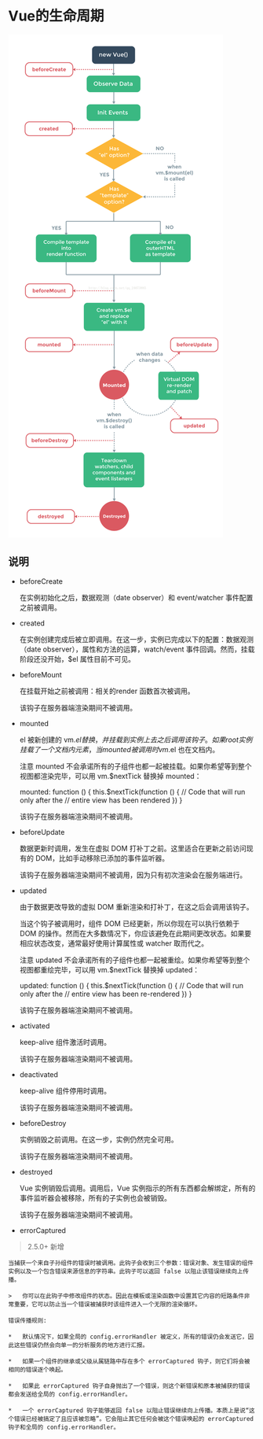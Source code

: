 #   Vue的生命周期

![index](https://raw.githubusercontent.com/esperanza1211/note/master/image/vue%E7%94%9F%E5%91%BD%E5%91%A8%E6%9C%9F.png)

##  说明

*   beforeCreate

    在实例初始化之后，数据观测（date observer）和 event/watcher 事件配置之前被调用。

*   created

    在实例创建完成后被立即调用。在这一步，实例已完成以下的配置：数据观测（date observer），属性和方法的运算，watch/event 事件回调。然而，挂载阶段还没开始，$el 属性目前不可见。

*   beforeMount

    在挂载开始之前被调用：相关的render 函数首次被调用。
    
    该钩子在服务器端渲染期间不被调用。

*   mounted

    el 被新创建的 vm.$el 替换，并挂载到实例上去之后调用该钩子。如果 root 实例挂载了一个文档内元素，当 mounted 被调用时 vm.$el 也在文档内。

    注意 mounted 不会承诺所有的子组件也都一起被挂载。如果你希望等到整个视图都渲染完毕，可以用 vm.$nextTick 替换掉 mounted：

    mounted: function () {
      this.$nextTick(function () {
        // Code that will run only after the
        // entire view has been rendered
      })
    }

    该钩子在服务器端渲染期间不被调用。

*   beforeUpdate

    数据更新时调用，发生在虚拟 DOM 打补丁之前。这里适合在更新之前访问现有的 DOM，比如手动移除已添加的事件监听器。

    该钩子在服务器端渲染期间不被调用，因为只有初次渲染会在服务端进行。

*   updated

    由于数据更改导致的虚拟 DOM 重新渲染和打补丁，在这之后会调用该钩子。

    当这个钩子被调用时，组件 DOM 已经更新，所以你现在可以执行依赖于 DOM 的操作。然而在大多数情况下，你应该避免在此期间更改状态。如果要相应状态改变，通常最好使用计算属性或 watcher 取而代之。

    注意 updated 不会承诺所有的子组件也都一起被重绘。如果你希望等到整个视图都重绘完毕，可以用 vm.$nextTick 替换掉 updated：

    updated: function () {
      this.$nextTick(function () {
        // Code that will run only after the
        // entire view has been re-rendered
      })
    }

    该钩子在服务器端渲染期间不被调用。
    

*   activated

    keep-alive 组件激活时调用。

    该钩子在服务器端渲染期间不被调用。

*   deactivated

    keep-alive 组件停用时调用。

    该钩子在服务器端渲染期间不被调用。

*   beforeDestroy

    实例销毁之前调用。在这一步，实例仍然完全可用。

    该钩子在服务器端渲染期间不被调用。

*   destroyed

    Vue 实例销毁后调用。调用后，Vue 实例指示的所有东西都会解绑定，所有的事件监听器会被移除，所有的子实例也会被销毁。

    该钩子在服务器端渲染期间不被调用。

*   errorCaptured
>   2.5.0+ 新增

    当捕获一个来自子孙组件的错误时被调用。此钩子会收到三个参数：错误对象、发生错误的组件实例以及一个包含错误来源信息的字符串。此钩子可以返回 false 以阻止该错误继续向上传播。

    >   你可以在此钩子中修改组件的状态。因此在模板或渲染函数中设置其它内容的短路条件非常重要，它可以防止当一个错误被捕获时该组件进入一个无限的渲染循环。

    错误传播规则:

    *   默认情况下，如果全局的 config.errorHandler 被定义，所有的错误仍会发送它，因此这些错误仍然会向单一的分析服务的地方进行汇报。

    *   如果一个组件的继承或父级从属链路中存在多个 errorCaptured 钩子，则它们将会被相同的错误逐个唤起。

    *   如果此 errorCaptured 钩子自身抛出了一个错误，则这个新错误和原本被捕获的错误都会发送给全局的 config.errorHandler。

    *   一个 errorCaptured 钩子能够返回 false 以阻止错误继续向上传播。本质上是说“这个错误已经被搞定了且应该被忽略”。它会阻止其它任何会被这个错误唤起的 errorCaptured 钩子和全局的 config.errorHandler。


